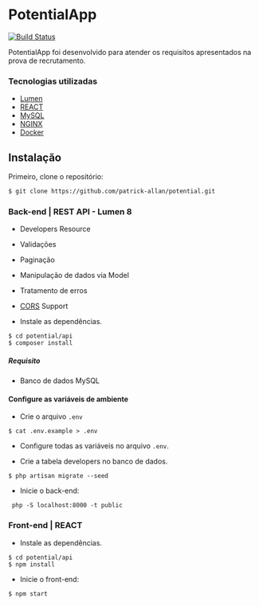 # PotentialApp

[![Build Status](https://travis-ci.org/joemccann/dillinger.svg?branch=master)](https://travis-ci.org/joemccann/dillinger)

PotentialApp foi desenvolvido para atender os requisitos apresentados na prova de recrutamento.

### Tecnologias utilizadas
- [Lumen](https://lumen.laravel.com/)
- [REACT](https://pt-br.reactjs.org/)
- [MySQL](https://www.mysql.com/)
- [NGINX](https://www.nginx.com/)
- [Docker](https://www.docker.com/)

## Instalação

Primeiro, clone o repositório:
```bash
$ git clone https://github.com/patrick-allan/potential.git
```
### Back-end | REST API - Lumen 8

- Developers Resource
- Validações
- Paginação
- Manipulação de dados via Model
- Tratamento de erros
- [CORS](https://github.com/barryvdh/laravel-cors) Support

- Instale as dependências.
```
$ cd potential/api
$ composer install
```
##### Requisito
 - Banco de dados MySQL

#### Configure as variáveis de ambiente
- Crie o arquivo `.env`
```
$ cat .env.example > .env
```
- Configure todas as variáveis no arquivo `.env`.

- Crie a tabela developers no banco de dados.
```
$ php artisan migrate --seed
```
- Inicie o back-end:
```
 php -S localhost:8000 -t public
```

### Front-end | REACT

- Instale as dependências.
```
$ cd potential/api
$ npm install
```
- Inicie o front-end:
```
$ npm start
```